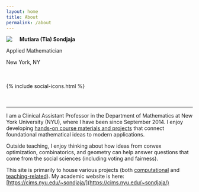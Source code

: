```yaml
---
layout: home
title: About
permalink: /about
---
```



<!--![Tia Sondjaja](assets/img/ms_pic.png)0-->

<img style="float: left; padding-right: 20px" src="assets/img/ms_pic.png">

**Mutiara (Tia) Sondjaja**

Applied Mathematician<br>

<i class="fa fa-map-marker"></i> New York, NY<br><br><br>


<!--
<a href="https://github.com/tiasondjaja"><i class="fa fa-github" aria-hidden="true"></i></a>
<a href="https://www.linkedin.com/in/tiasondjaja/"><i class="fa fa-linkedin" aria-hidden="true"></i></a>


<i class="fa fa-envelope" aria-hidden="true"></i> msondjaja at gmail<br>
<a href="https://github.com/tiasondjaja"><i class="fa fa-github" aria-hidden="true"></i></a> tiasondjaja
<a href="https://github.com/tiasondjaja"><i class="fa fa-github" aria-hidden="true"></i></a> tiasondjaja
-->



<nav class="social-icons">
    {% include social-icons.html %}
</nav> <br><br>
  

*****

I am a Clinical Assistant Professor in the Department of Mathematics at New York University (NYU), where I have been since September 2014.  I enjoy developing <a href="/teaching">hands-on course materials and projects</a> that connect foundational mathematical ideas to modern applications.  

Outside teaching, I enjoy thinking about how ideas from convex optimization, combinatorics, and geometry can help answer questions that come from the social sciences (including voting and fairness).


<!--I obtained my Ph.D. in Operations Research at Cornell University in 2014; my dissertation work centered around the design and analysis of an optimization algorithm for convex optimization (linear and semidefinite programming).  I obtained my undergraduate degree in mathematics in 2008 from Harvey Mudd College.-->

This site is primarily to house various projects (both [computational](/projects) and [teaching-related](/teaching)).  My academic website is here: [https://cims.nyu.edu/~sondjaja/](https://cims.nyu.edu/~sondjaja/)